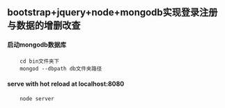 bootstrap+jquery+node+mongodb实现登录注册与数据的增删改查
---------------------------------------------------------
####  启动mongodb数据库
        cd bin文件夹下
        mongod --dbpath db文件夹路径        
####  serve with hot reload at localhost:8080
        node server
